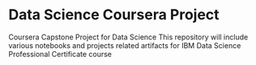 # Data Science Coursera Project
Coursera Capstone Project for Data Science
This repository will include various notebooks and projects related artifacts for IBM Data Science Professional Certificate course
